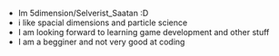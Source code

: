 - Im 5dimension/Selverist_Saatan :D
- i like spacial dimensions and particle science
- I am looking forward to learning game development and other stuff
- I am a begginer and not very good at coding
